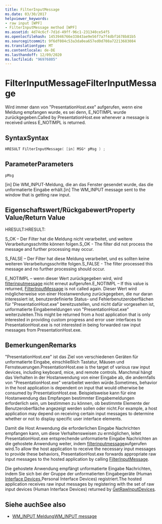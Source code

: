 ```yaml
---
title: FilterInputMessage
ms.date: 03/30/2017
helpviewer_keywords:
- raw input [WPF]
- FilterInputMessage method [WPF]
ms.assetid: 4d74c6cf-7d1d-49ff-96c1-231340ce54f5
ms.openlocfilehash: 1453946766e33843ae9e56f7a7f4dbf1678b81b5
ms.sourcegitcommit: 9f6df084c53a3da0ea657ed0d708a72213683084
ms.translationtype: MT
ms.contentlocale: de-DE
ms.lasthandoff: 12/09/2020
ms.locfileid: "96976805"
---
```

# <a name="filterinputmessage"></a><span data-ttu-id="f5256-102">FilterInputMessage</span><span class="sxs-lookup"><span data-stu-id="f5256-102">FilterInputMessage</span></span>
<span data-ttu-id="f5256-103">Wird immer dann von "PresentationHost.exe" aufgerufen, wenn eine Meldung empfangen wurde, es sei denn, E_NOTIMPL wurde zurückgegeben.</span><span class="sxs-lookup"><span data-stu-id="f5256-103">Called by PresentationHost.exe whenever a message is received unless E_NOTIMPL is returned.</span></span>  
  
## <a name="syntax"></a><span data-ttu-id="f5256-104">Syntax</span><span class="sxs-lookup"><span data-stu-id="f5256-104">Syntax</span></span>  
  
```cpp  
HRESULT FilterInputMessage( [in] MSG* pMsg ) ;  
```  
  
## <a name="parameters"></a><span data-ttu-id="f5256-105">Parameter</span><span class="sxs-lookup"><span data-stu-id="f5256-105">Parameters</span></span>  
 `pMsg`  
  
 <span data-ttu-id="f5256-106">[in] Die WM_INPUT-Meldung, die an das Fenster gesendet wurde, das die unformatierte Eingabe erhält.</span><span class="sxs-lookup"><span data-stu-id="f5256-106">[in] The WM_INPUT message sent to the window that is getting raw input.</span></span>  
  
## <a name="property-valuereturn-value"></a><span data-ttu-id="f5256-107">Eigenschaftswert/Rückgabewert</span><span class="sxs-lookup"><span data-stu-id="f5256-107">Property Value/Return Value</span></span>  
 <span data-ttu-id="f5256-108">HRESULT:</span><span class="sxs-lookup"><span data-stu-id="f5256-108">HRESULT:</span></span>  
  
 <span data-ttu-id="f5256-109">S_OK – Der Filter hat die Meldung nicht verarbeitet, und weitere Verarbeitungsschritte können folgen.</span><span class="sxs-lookup"><span data-stu-id="f5256-109">S_OK - The filter did not process the message and further processing may occur.</span></span>  
  
 <span data-ttu-id="f5256-110">S_FALSE – Der Filter hat diese Meldung verarbeitet, und es sollten keine weiteren Verarbeitungsschritte folgen.</span><span class="sxs-lookup"><span data-stu-id="f5256-110">S_FALSE - The filter processed this message and no further processing should occur.</span></span>  
  
 <span data-ttu-id="f5256-111">E_NOTIMPL – wenn dieser Wert zurückgegeben wird, wird [filterinputmessage](filterinputmessage.md) nicht erneut aufgerufen.</span><span class="sxs-lookup"><span data-stu-id="f5256-111">E_NOTIMPL – If this value is returned, [FilterInputMessage](filterinputmessage.md) is not called again.</span></span> <span data-ttu-id="f5256-112">Dieser Wert wird möglicherweise von einer Hostanwendung zurückgegeben, die nur daran interessiert ist, benutzerdefinierte Status- und Fehlerbenutzeroberflächen für "PresentationHost.exe" bereitzustellen, und nicht dafür vorgesehen ist, unformatierte Eingabemeldungen von "PresentationHost.exe" weiterzuleiten.</span><span class="sxs-lookup"><span data-stu-id="f5256-112">This might be returned from a host application that is only interested in providing custom progress and error user interfaces to PresentationHost.exe is not interested in being forwarded raw input messages from PresentationHost.exe.</span></span>  
  
## <a name="remarks"></a><span data-ttu-id="f5256-113">Bemerkungen</span><span class="sxs-lookup"><span data-stu-id="f5256-113">Remarks</span></span>  
 <span data-ttu-id="f5256-114">"PresentationHost.exe" ist das Ziel von verschiedenen Geräten für unformatierte Eingabe, einschließlich Tastatur, Mäusen und Fernsteuerungen.</span><span class="sxs-lookup"><span data-stu-id="f5256-114">PresentationHost.exe is the target of various raw input devices, including keyboard, mice, and remote controls.</span></span> <span data-ttu-id="f5256-115">Manchmal hängt das Verhalten in der Hostanwendung von einer Eingabe ab, die andernfalls von "PresentationHost.exe" verarbeitet werden würde.</span><span class="sxs-lookup"><span data-stu-id="f5256-115">Sometimes, behavior in the host application is dependent on input that would otherwise be consumed by PresentationHost.exe.</span></span> <span data-ttu-id="f5256-116">Beispielsweise kann für eine Hostanwendung das Empfangen bestimmter Eingabemeldungen erforderlich sein, um bestimmen zu können, ob bestimmte Elemente der Benutzeroberfläche angezeigt werden sollen oder nicht.</span><span class="sxs-lookup"><span data-stu-id="f5256-116">For example, a host application may depend on receiving certain input messages to determine whether or not to display specific user interface elements.</span></span>  
  
 <span data-ttu-id="f5256-117">Damit die Host Anwendung die erforderlichen Eingabe Nachrichten empfangen kann, um diese Verhaltensweisen zu ermöglichen, leitet PresentationHost.exe entsprechende unformatierte Eingabe Nachrichten an die gehostete Anwendung weiter, indem [filterinputmessage](filterinputmessage.md)aufgerufen wird.</span><span class="sxs-lookup"><span data-stu-id="f5256-117">To allow the host application to receive the necessary input messages to provide these behaviors, PresentationHost.exe forwards appropriate raw input messages to the hosted application by calling [FilterInputMessage](filterinputmessage.md).</span></span>  
  
 <span data-ttu-id="f5256-118">Die gehostete Anwendung empfängt unformatierte Eingabe Nachrichten, indem Sie sich bei der Gruppe der unformatierten Eingabegeräte (Human [Interface Devices,](getrawinputdevices.md)Personal Interface Devices) registriert.</span><span class="sxs-lookup"><span data-stu-id="f5256-118">The hosted application receives raw input messages by registering with the set of raw input devices (Human Interface Devices) returned by [GetRawInputDevices](getrawinputdevices.md).</span></span>  
  
## <a name="see-also"></a><span data-ttu-id="f5256-119">Siehe auch</span><span class="sxs-lookup"><span data-stu-id="f5256-119">See also</span></span>

- [<span data-ttu-id="f5256-120">WM_INPUT Meldung</span><span class="sxs-lookup"><span data-stu-id="f5256-120">WM_INPUT message</span></span>](/windows/desktop/inputdev/wm-input)
